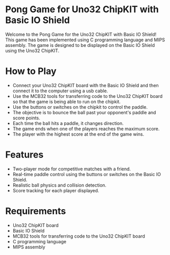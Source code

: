 # Pong Game for Uno32 ChipKIT with Basic IO Shield

Welcome to the Pong Game for the Uno32 ChipKIT with Basic IO Shield! This game has been implemented using C programming language and MIPS assembly.
The game is designed to be displayed on the Basic IO Shield using the Uno32 ChipKIT.

# How to Play

- Connect your Uno32 ChipKIT board with the Basic IO Shield and then connect it to the computer using a usb cable.
- Use the MCB32 tools for transferring code to the Uno32 ChipKIT board so that the game is being able to run on the chipkit.
- Use the buttons or switches on the chipkit to control the paddle.
- The objective is to bounce the ball past your opponent's paddle and score points.
- Each time the ball hits a paddle, it changes direction.
- The game ends when one of the players reaches the maximum score.
- The player with the highest score at the end of the game wins.

# Features

- Two-player mode for competitive matches with a friend.
- Real-time paddle control using the buttons or switches on the Basic IO Shield.
- Realistic ball physics and collision detection.
- Score tracking for each player displayed.

# Requirements

- Uno32 ChipKIT board
- Basic IO Shield
- MCB32 tools for transferring code to the Uno32 ChipKIT board
- C programming language
- MIPS assembly 
